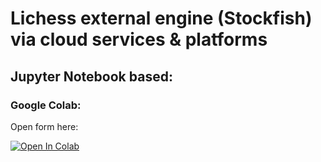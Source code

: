 # Lichess external engine (Stockfish) via cloud services & platforms

## Jupyter Notebook based:

### Google Colab:

Open form here:

[![Open In Colab](https://colab.research.google.com/assets/colab-badge.svg)](https://colab.research.google.com/github/jpgodfan/cloud-Lichess-external-engine/blob/main/notebook.ipynb)
